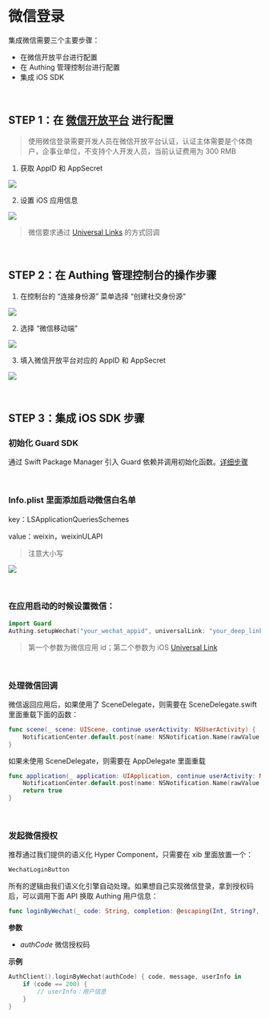 # 微信登录

<LastUpdated/>

集成微信需要三个主要步骤：
* 在微信开放平台进行配置
* 在 Authing 管理控制台进行配置
* 集成 iOS SDK

<br>

## STEP 1：在 [微信开放平台](https://open.weixin.qq.com/) 进行配置

>使用微信登录需要开发人员在微信开放平台认证，认证主体需要是个体商户，企事业单位，不支持个人开发人员，当前认证费用为 300 RMB

1. 获取 AppID 和 AppSecret

![](./images/wechat/1.png)

2. 设置 iOS 应用信息

![](./images/wechat/2.png)

> 微信要求通过 [Universal Links](https://developer.apple.com/ios/universal-links/) 的方式回调

<br>

## STEP 2：在 Authing 管理控制台的操作步骤

1. 在控制台的 “连接身份源” 菜单选择 “创建社交身份源“

![](./images/wechat/3.png)

2. 选择 “微信移动端”

![](./images/wechat/4.png)

3. 填入微信开放平台对应的 AppID 和 AppSecret

![](./images/wechat/5.png)

<br>

## STEP 3：集成 iOS SDK 步骤

### 初始化 Guard SDK

通过 Swift Package Manager 引入 Guard 依赖并调用初始化函数。[详细步骤](/reference/sdk-for-ios/develop.html)

<br>

### Info.plist 里面添加启动微信白名单

key：LSApplicationQueriesSchemes

value：weixin，weixinULAPI

> 注意大小写

![](./images/wechat/6.png)

<br>

### 在应用启动的时候设置微信：

```swift
import Guard
Authing.setupWechat("your_wechat_appid", universalLink: "your_deep_link")
 ```

>第一个参数为微信应用 id；第二个参数为 iOS [Universal Link](https://developer.apple.com/ios/universal-links/)

<br>

### 处理微信回调

微信返回应用后，如果使用了 SceneDelegate，则需要在 SceneDelegate.swift 里面重载下面的函数：

```swift
func scene(_ scene: UIScene, continue userActivity: NSUserActivity) {
    NotificationCenter.default.post(name: NSNotification.Name(rawValue: "wechatLoginOK"), object: userActivity)
}
```

如果未使用 SceneDelegate，则需要在 AppDelegate 里面重载

```swift
func application(_ application: UIApplication, continue userActivity: NSUserActivity, restorationHandler: @escaping ([UIUserActivityRestoring]?) -> Void) -> Bool {
    NotificationCenter.default.post(name: NSNotification.Name(rawValue: "wechatLoginOK"), object: userActivity)
    return true
}
```

<br>

### 发起微信授权

推荐通过我们提供的语义化 Hyper Component，只需要在 xib 里面放置一个：

```swift
WechatLoginButton
```

所有的逻辑由我们语义化引擎自动处理。如果想自己实现微信登录，拿到授权码后，可以调用下面 API 换取 Authing 用户信息：

```swift
func loginByWechat(_ code: String, completion: @escaping(Int, String?, UserInfo?) -> Void)
```

**参数**

* *authCode* 微信授权码

**示例**

```swift
AuthClient().loginByWechat(authCode) { code, message, userInfo in
    if (code == 200) {
        // userInfo：用户信息
    }
}
```
